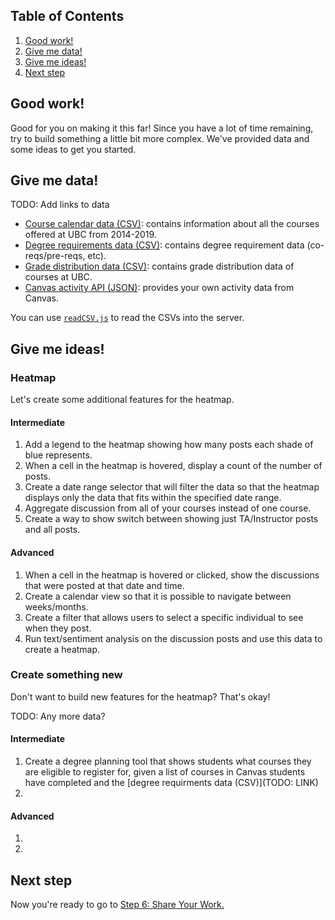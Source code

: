 ## Table of Contents
1. [Good work!](#good-work)
1. [Give me data!](#give-me-data)
1. [Give me ideas!](#give-me-ideas)
1. [Next step](#next-step)

## Good work!
Good for you on making it this far! Since you have a lot of time remaining, try to build something a little bit more complex. We've provided data and some ideas to get you started.

## Give me data!
TODO: Add links to data

* [Course calendar data (CSV)](): contains information about all the courses offered at UBC from 2014-2019.
* [Degree requirements data (CSV)](): contains degree requirement data (co-reqs/pre-reqs, etc).
* [Grade distribution data (CSV)](): contains grade distribution data of courses at UBC.
* [Canvas activity API (JSON)](): provides your own activity data from Canvas.

You can use [`readCSV.js`](./backend/readCSV.js) to read the CSVs into the server.

## Give me ideas!

### Heatmap
Let's create some additional features for the heatmap.

#### Intermediate
1. Add a legend to the heatmap showing how many posts each shade of blue represents.
1. When a cell in the heatmap is hovered, display a count of the number of posts.
1. Create a date range selector that will filter the data so that the heatmap displays only the data that fits within the specified date range.
1. Aggregate discussion from all of your courses instead of one course.
1. Create a way to show switch between showing just TA/Instructor posts and all posts.

#### Advanced
1. When a cell in the heatmap is hovered or clicked, show the discussions that were posted at that date and time.
1. Create a calendar view so that it is possible to navigate between weeks/months.
1. Create a filter that allows users to select a specific individual to see when they post.
1. Run text/sentiment analysis on the discussion posts and use this data to create a heatmap.

### Create something new
Don't want to build new features for the heatmap? That's okay!

TODO: Any more data?

#### Intermediate
1. Create a degree planning tool that shows students what courses they are eligible to register for, given a list of courses in Canvas students have completed and the [degree requirments data (CSV)](TODO: LINK)
1.

#### Advanced
1.
1.


## Next step
Now you're ready to go to [Step 6: Share Your Work.](6-Share-Your-Work.md)
